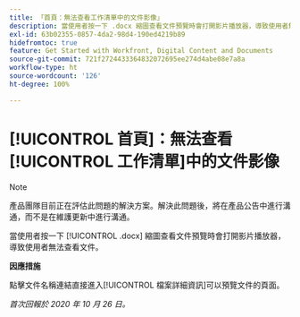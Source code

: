 ```yaml
---
title: 「首頁：無法查看工作清單中的文件影像」
description: 當使用者按一下 .docx 縮圖查看文件預覽時會打開影片播放器，導致使用者無法查看文件。
exl-id: 63b02355-0857-4da2-98d4-190ed4219b89
hidefromtoc: true
feature: Get Started with Workfront, Digital Content and Documents
source-git-commit: 721f2724433364832072695ee274d4abe08e7a8a
workflow-type: ht
source-wordcount: '126'
ht-degree: 100%

---
```


# [!UICONTROL 首頁]：無法查看[!UICONTROL 工作清單]中的文件影像

<!--Article created by request-->

>[!NOTE]
>
>產品團隊目前正在評估此問題的解決方案。解決此問題後，將在產品公告中進行溝通，而不是在維護更新中進行溝通。

當使用者按一下 [!UICONTROL .docx] 縮圖查看文件預覽時會打開影片播放器，導致使用者無法查看文件。

**因應措施**

點擊文件名稱連結直接進入[!UICONTROL 檔案詳細資訊]可以預覽文件的頁面。

_首次回報於 2020 年 10 月 26 日。_
